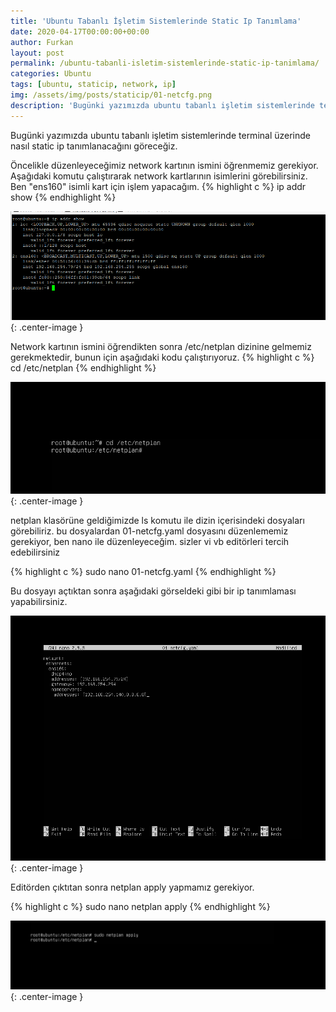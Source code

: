 ```yaml
---
title: 'Ubuntu Tabanlı İşletim Sistemlerinde Static Ip Tanımlama'
date: 2020-04-17T00:00:00+00:00
author: Furkan
layout: post
permalink: /ubuntu-tabanli-isletim-sistemlerinde-static-ip-tanimlama/
categories: Ubuntu
tags: [ubuntu, staticip, network, ip]
img: /assets/img/posts/staticip/01-netcfg.png
description: 'Bugünki yazımızda ubuntu tabanlı işletim sistemlerinde terminal üzerinde nasıl static ip tanımlanacağını göreceğiz.'
---
```


Bugünki yazımızda ubuntu tabanlı işletim sistemlerinde terminal üzerinde nasıl static ip tanımlanacağını göreceğiz.

Öncelikle düzenleyeceğimiz network kartının ismini öğrenmemiz gerekiyor. Aşağıdaki komutu çalıştırarak network kartlarının isimlerini görebilirsiniz. Ben "ens160" isimli kart için işlem yapacağım.
{% highlight c %}
ip addr show
{% endhighlight %}

![Picture description](/assets/img/posts/staticip/ip-addr.png){: .center-image }

Network kartının ismini öğrendikten sonra /etc/netplan dizinine gelmemiz gerekmektedir, bunun için aşağıdaki kodu çalıştırıyoruz.
{% highlight c %}
cd /etc/netplan
{% endhighlight %}

![Picture description](/assets/img/posts/staticip/cd-etc.png){: .center-image }

netplan klasörüne geldiğimizde ls komutu ile dizin içerisindeki dosyaları görebiliriz.
bu dosyalardan 01-netcfg.yaml dosyasını düzenlememiz gerekiyor, ben nano ile düzenleyeceğim. sizler vi vb editörleri tercih edebilirsiniz

{% highlight c %} 
sudo nano 01-netcfg.yaml
{% endhighlight %}

Bu dosyayı açtıktan sonra aşağıdaki görseldeki gibi bir ip tanımlaması yapabilirsiniz.

![Picture description](/assets/img/posts/staticip/01-netcfg.png){: .center-image }

Editörden çıktıtan sonra netplan apply yapmamız gerekiyor.

{% highlight c %} 
sudo nano netplan apply
{% endhighlight %}

![Picture description](/assets/img/posts/staticip/netcfg-apply.png){: .center-image }
